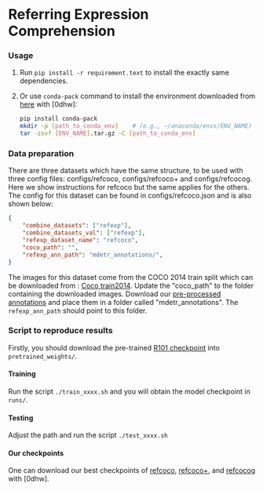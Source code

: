 # Referring Expression Comprehension

### Usage

1. Run `pip install -r requirement.text` to install the exactly same dependencies.

2. Or use `conda-pack` command to install the environment downloaded from [here](https://pan.baidu.com/s/10UhHqilYNxOt9bTBcxfftQ) with [0dhw]:
    ```bash
    pip install conda-pack
    mkdir -p [path_to_conda_env]    # (e.g., ~/anaconda/envs/ENV_NAME)
    tar -zxvf [ENV_NAME].tar.gz -C [path_to_conda_env]
    ```

### Data preparation
There are three datasets which have the same structure, to be used with three config files: configs/refcoco, configs/refcoco+ and configs/refcocog. Here we show instructions for refcoco but the same applies for the others. The config for this dataset can be found in configs/refcoco.json and is also shown below:

```json
{
    "combine_datasets": ["refexp"],
    "combine_datasets_val": ["refexp"],
    "refexp_dataset_name": "refcoco",
    "coco_path": "",
    "refexp_ann_path": "mdetr_annotations/",
}
```

The images for this dataset come from the COCO 2014 train split which can be downloaded from : [Coco train2014](http://images.cocodataset.org/zips/train2014.zip). Update the "coco_path" to the folder containing the downloaded images.
Download our [pre-processed annotations](https://zenodo.org/record/4729015/files/mdetr_annotations.tar.gz?download=1) and place them in a folder called "mdetr_annotations". The `refexp_ann_path` should point to this folder.

### Script to reproduce results

Firstly, you should download the pre-trained [R101 checkpoint](https://zenodo.org/record/4721981/files/pretrained_resnet101_checkpoint.pth?download=1) into `pretrained_weights/`.

#### Training

Run the script `./train_xxxx.sh` and you will obtain the model checkpoint in `runs/`.


#### Testing

Adjust the path and run the script `./test_xxxx.sh`

#### Our checkpoints

One can download our best checkpoints of [refcoco](https://pan.baidu.com/s/1g9UREAhU1e_YDhaLvz2M5Q), [refcoco+](https://pan.baidu.com/s/16PmF9Wj3JIoYy-q7yd6NzA), and [refcocog](https://pan.baidu.com/s/1HubpIX5Yz73zdOo1e0YAcg) with [0dhw].
